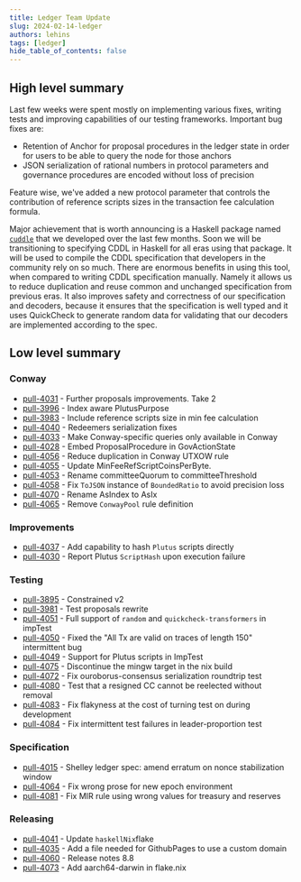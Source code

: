 ```yaml
---
title: Ledger Team Update
slug: 2024-02-14-ledger
authors: lehins
tags: [ledger]
hide_table_of_contents: false
---
```


## High level summary

Last few weeks were spent mostly on implementing various fixes, writing tests and
improving capabilities of our testing frameworks. Important bug fixes are:

* Retention of Anchor for proposal procedures in the ledger state in order for users to be
  able to query the node for those anchors
* JSON serialization of rational numbers in protocol parameters and governance procedures
  are encoded without loss of precision

Feature wise, we've added a new protocol parameter that controls the contribution of
reference scripts sizes in the transaction fee calculation formula.

Major achievement that is worth announcing is a Haskell package named
[`cuddle`](https://github.com/input-output-hk/cuddle) that we developed over the last few
months. Soon we will be transitioning to specifying CDDL in Haskell for all eras using
that package. It will be used to compile the CDDL specification that developers in the
community rely on so much. There are enormous benefits in using this tool, when compared
to writing CDDL specification manually. Namely it allows us to reduce duplication and
reuse common and unchanged specification from previous eras. It also improves safety and
correctness of our specification and decoders, because it ensures that the specification
is well typed and it uses QuickCheck to generate random data for validating that our
decoders are implemented according to the spec.

## Low level summary

### Conway

* [pull-4031] - Further proposals improvements. Take 2
* [pull-3996] - Index aware PlutusPurpose
* [pull-3983] - Include reference scripts size in min fee calculation
* [pull-4040] - Redeemers serialization fixes
* [pull-4033] - Make Conway-specific queries only available in Conway
* [pull-4028] - Embed ProposalProcedure in GovActionState
* [pull-4056] - Reduce duplication in Conway UTXOW rule
* [pull-4055] - Update MinFeeRefScriptCoinsPerByte.
* [pull-4053] - Rename committeeQuorum to committeeThreshold
* [pull-4058] - Fix `ToJSON` instance of `BoundedRatio` to avoid precision loss
* [pull-4070] - Rename AsIndex to AsIx
* [pull-4065] - Remove `ConwayPool` rule definition

### Improvements

* [pull-4037] - Add capability to hash `Plutus` scripts directly
* [pull-4030] - Report Plutus `ScriptHash` upon execution failure

### Testing

* [pull-3895] - Constrained v2
* [pull-3981] - Test proposals rewrite
* [pull-4051] - Full support of `random` and `quickcheck-transformers` in impTest
* [pull-4050] - Fixed the "All Tx are valid on traces of length 150" intermittent bug
* [pull-4049] - Support for Plutus scripts in ImpTest
* [pull-4075] - Discontinue the mingw target in the nix build
* [pull-4072] - Fix ouroborus-consensus serialization roundtrip test
* [pull-4080] - Test that a resigned CC cannot be reelected without removal
* [pull-4083] - Fix flakyness at the cost of turning test on during development
* [pull-4084] - Fix intermittent test failures in leader-proportion test

### Specification

* [pull-4015] - Shelley ledger spec: amend erratum on nonce stabilization window
* [pull-4064] - Fix wrong prose for new epoch environment
* [pull-4081] - Fix MIR rule using wrong values for treasury and reserves

### Releasing

* [pull-4041] - Update `haskellNix`flake
* [pull-4035] - Add a file needed for GithubPages to use a custom domain
* [pull-4060] - Release notes 8.8
* [pull-4073] - Add aarch64-darwin in flake.nix

[pull-4031]: https://github.com/IntersectMBO/cardano-ledger/pull/4031
[pull-3996]: https://github.com/IntersectMBO/cardano-ledger/pull/3996
[pull-3983]: https://github.com/IntersectMBO/cardano-ledger/pull/3983
[pull-3895]: https://github.com/IntersectMBO/cardano-ledger/pull/3895
[pull-4037]: https://github.com/IntersectMBO/cardano-ledger/pull/4037
[pull-4041]: https://github.com/IntersectMBO/cardano-ledger/pull/4041
[pull-4035]: https://github.com/IntersectMBO/cardano-ledger/pull/4035
[pull-4040]: https://github.com/IntersectMBO/cardano-ledger/pull/4040
[pull-4030]: https://github.com/IntersectMBO/cardano-ledger/pull/4030
[pull-3981]: https://github.com/IntersectMBO/cardano-ledger/pull/3981
[pull-4033]: https://github.com/IntersectMBO/cardano-ledger/pull/4033
[pull-4051]: https://github.com/IntersectMBO/cardano-ledger/pull/4051
[pull-4028]: https://github.com/IntersectMBO/cardano-ledger/pull/4028
[pull-4056]: https://github.com/IntersectMBO/cardano-ledger/pull/4056
[pull-4050]: https://github.com/IntersectMBO/cardano-ledger/pull/4050
[pull-4053]: https://github.com/IntersectMBO/cardano-ledger/pull/4053
[pull-4055]: https://github.com/IntersectMBO/cardano-ledger/pull/4055
[pull-4049]: https://github.com/IntersectMBO/cardano-ledger/pull/4049
[pull-4058]: https://github.com/IntersectMBO/cardano-ledger/pull/4058
[pull-4015]: https://github.com/IntersectMBO/cardano-ledger/pull/4015
[pull-4060]: https://github.com/IntersectMBO/cardano-ledger/pull/4060
[pull-4073]: https://github.com/IntersectMBO/cardano-ledger/pull/4073
[pull-4075]: https://github.com/IntersectMBO/cardano-ledger/pull/4075
[pull-4070]: https://github.com/IntersectMBO/cardano-ledger/pull/4070
[pull-4072]: https://github.com/IntersectMBO/cardano-ledger/pull/4072
[pull-4064]: https://github.com/IntersectMBO/cardano-ledger/pull/4064
[pull-4065]: https://github.com/IntersectMBO/cardano-ledger/pull/4065
[pull-4081]: https://github.com/IntersectMBO/cardano-ledger/pull/4081
[pull-4080]: https://github.com/IntersectMBO/cardano-ledger/pull/4080
[pull-4083]: https://github.com/IntersectMBO/cardano-ledger/pull/4083
[pull-4084]: https://github.com/IntersectMBO/cardano-ledger/pull/4084
